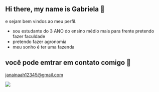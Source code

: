 ## Hi there, my name is Gabriela 💝
e sejam bem vindos ao meu perfil.

- sou estudante do 3 ANO do ensino médio mais para frente pretendo fazer faculdade
- pretendo fazer agronomia
- meu sonho é ter uma fazenda

## você pode emtrar em contato comigo 📧

janainaah12345@gmail.com

![](https://media.tenor.com/CzaHhPyIR8gAAAAM/rosy00.gif)
